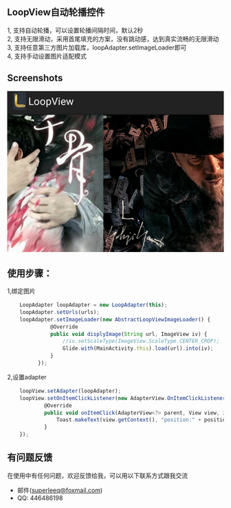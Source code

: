 ## LoopView自动轮播控件</br>

1, 支持自动轮播，可以设置轮播间隔时间，默认2秒</br>
2, 支持无限滑动，采用首尾填充的方案，没有跳动感，达到真实流畅的无限滑动</br>
3, 支持任意第三方图片加载库，loopAdapter.setImageLoader即可</br>
4, 支持手动设置图片适配模式</br>

## Screenshots</br>
![demo.png](https://github.com/superleeq/loopview/blob/master/app/src/main/res/raw/demo.png)

## 使用步骤：</br>
1,绑定图片
```javascript
    LoopAdapter loopAdapter = new LoopAdapter(this);
    loopAdapter.setUrls(urls);
    loopAdapter.setImageLoader(new AbstractLoopViewImageLoader() {
              @Override
              public void displyImage(String url, ImageView iv) {
                  //iv.setScaleType(ImageView.ScaleType.CENTER_CROP);
                  Glide.with(MainActivity.this).load(url).into(iv);
              }
          });
```

2,设置adapter
```javascript
    loopView.setAdapter(loopAdapter);
    loopView.setOnItemClickListener(new AdapterView.OnItemClickListener() {
            @Override
            public void onItemClick(AdapterView<?> parent, View view, int position, long id) {
                Toast.makeText(view.getContext(), "position:" + position, Toast.LENGTH_SHORT).show();
            }
    });
```

## 有问题反馈</br>
在使用中有任何问题，欢迎反馈给我，可以用以下联系方式跟我交流</br>
* 邮件(superleeq@foxmail.com)
* QQ: 446486198

